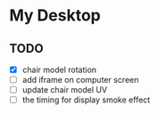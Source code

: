 # My Desktop

## TODO

- [x] chair model rotation
- [ ] add iframe on computer screen
- [ ] update chair model UV
- [ ] the timing for display smoke effect
